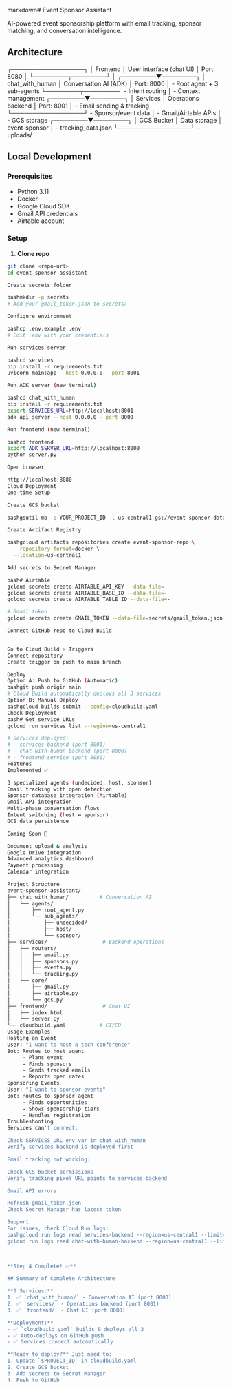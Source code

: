 markdown# Event Sponsor Assistant

AI-powered event sponsorship platform with email tracking, sponsor matching, and conversation intelligence.

## Architecture
┌─────────────────┐
│    Frontend     │  User interface (chat UI)
│   Port: 8080    │
└────────┬────────┘
│
┌────────▼────────┐
│ chat_with_human │  Conversation AI (ADK)
│   Port: 8000    │  - Root agent + 3 sub-agents
└────────┬────────┘  - Intent routing
│           - Context management
┌────────▼────────┐
│    Services     │  Operations backend
│   Port: 8001    │  - Email sending & tracking
└─────────────────┘  - Sponsor/event data
│           - Gmail/Airtable APIs
│           - GCS storage
┌────────▼────────┐
│   GCS Bucket    │  Data storage
│  event-sponsor  │  - tracking_data.json
└─────────────────┘  - uploads/

## Local Development

### Prerequisites
- Python 3.11
- Docker
- Google Cloud SDK
- Gmail API credentials
- Airtable account

### Setup

1. **Clone repo**
```bash
git clone <repo-url>
cd event-sponsor-assistant

Create secrets folder

bashmkdir -p secrets
# Add your gmail_token.json to secrets/

Configure environment

bashcp .env.example .env
# Edit .env with your credentials

Run services server

bashcd services
pip install -r requirements.txt
uvicorn main:app --host 0.0.0.0 --port 8001

Run ADK server (new terminal)

bashcd chat_with_human
pip install -r requirements.txt
export SERVICES_URL=http://localhost:8001
adk api_server --host 0.0.0.0 --port 8000

Run frontend (new terminal)

bashcd frontend
export ADK_SERVER_URL=http://localhost:8000
python server.py

Open browser

http://localhost:8080
Cloud Deployment
One-time Setup

Create GCS bucket

bashgsutil mb -p YOUR_PROJECT_ID -l us-central1 gs://event-sponsor-data

Create Artifact Registry

bashgcloud artifacts repositories create event-sponsor-repo \
  --repository-format=docker \
  --location=us-central1

Add secrets to Secret Manager

bash# Airtable
gcloud secrets create AIRTABLE_API_KEY --data-file=- 
gcloud secrets create AIRTABLE_BASE_ID --data-file=-
gcloud secrets create AIRTABLE_TABLE_ID --data-file=-

# Gmail token
gcloud secrets create GMAIL_TOKEN --data-file=secrets/gmail_token.json

Connect GitHub repo to Cloud Build


Go to Cloud Build > Triggers
Connect repository
Create trigger on push to main branch

Deploy
Option A: Push to GitHub (Automatic)
bashgit push origin main
# Cloud Build automatically deploys all 3 services
Option B: Manual Deploy
bashgcloud builds submit --config=cloudbuild.yaml
Check Deployment
bash# Get service URLs
gcloud run services list --region=us-central1

# Services deployed:
# - services-backend (port 8001)
# - chat-with-human-backend (port 8000)  
# - frontend-service (port 8080)
Features
Implemented ✅

3 specialized agents (undecided, host, sponsor)
Email tracking with open detection
Sponsor database integration (Airtable)
Gmail API integration
Multi-phase conversation flows
Intent switching (host ↔ sponsor)
GCS data persistence

Coming Soon 🚧

Document upload & analysis
Google Drive integration
Advanced analytics dashboard
Payment processing
Calendar integration

Project Structure
event-sponsor-assistant/
├── chat_with_human/          # Conversation AI
│   └── agents/
│       ├── root_agent.py
│       └── sub_agents/
│           ├── undecided/
│           ├── host/
│           └── sponsor/
├── services/                  # Backend operations
│   ├── routers/
│   │   ├── email.py
│   │   ├── sponsors.py
│   │   ├── events.py
│   │   └── tracking.py
│   └── core/
│       ├── gmail.py
│       ├── airtable.py
│       └── gcs.py
├── frontend/                  # Chat UI
│   ├── index.html
│   └── server.py
└── cloudbuild.yaml           # CI/CD
Usage Examples
Hosting an Event
User: "I want to host a tech conference"
Bot: Routes to host_agent
     → Plans event
     → Finds sponsors
     → Sends tracked emails
     → Reports open rates
Sponsoring Events
User: "I want to sponsor events"
Bot: Routes to sponsor_agent
     → Finds opportunities
     → Shows sponsorship tiers
     → Handles registration
Troubleshooting
Services can't connect:

Check SERVICES_URL env var in chat_with_human
Verify services-backend is deployed first

Email tracking not working:

Check GCS bucket permissions
Verify tracking pixel URL points to services-backend

Gmail API errors:

Refresh gmail_token.json
Check Secret Manager has latest token

Support
For issues, check Cloud Run logs:
bashgcloud run logs read services-backend --region=us-central1 --limit=50
gcloud run logs read chat-with-human-backend --region=us-central1 --limit=50

---

**Step 4 Complete! ✅**

## Summary of Complete Architecture

**3 Services:**
1. ✅ `chat_with_human/` - Conversation AI (port 8000)
2. ✅ `services/` - Operations backend (port 8001)  
3. ✅ `frontend/` - Chat UI (port 8080)

**Deployment:**
- ✅ `cloudbuild.yaml` builds & deploys all 3
- ✅ Auto-deploys on GitHub push
- ✅ Services connect automatically

**Ready to deploy?** Just need to:
1. Update `$PROJECT_ID` in cloudbuild.yaml
2. Create GCS bucket
3. Add secrets to Secret Manager
4. Push to GitHub
